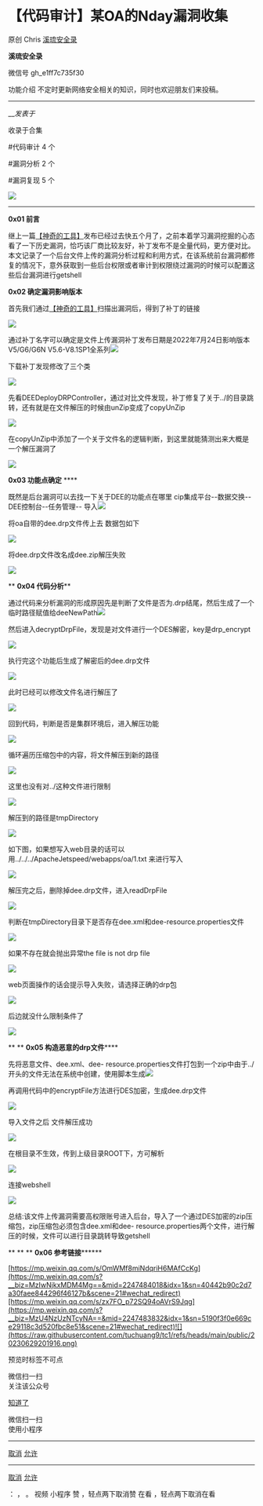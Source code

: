 #  【代码审计】某OA的Nday漏洞收集

原创 Chris  [ 溪琉安全录 ](javascript:void\(0\);)

**溪琉安全录** ![]()

微信号 gh_e1ff7c735f30

功能介绍 不定时更新网络安全相关的知识，同时也欢迎朋友们来投稿。

____

___发表于_

收录于合集

#代码审计 4 个

#漏洞分析 2 个

#漏洞复现 5 个

![](https://raw.githubusercontent.com/tuchuang9/tc1/refs/heads/main/public/20230629201838.png)

****

**0x01 前言**

继上一篇[【神奇的工具】](http://mp.weixin.qq.com/s?__biz=MzIwNjkxMDM4Mg==&mid=2247484018&idx=1&sn=40442b90c2d7a30faee844296f46127b&chksm=971b24b3a06cada5dba6eefe88de2f48c4665a56e8f3193a3d6704e2ccb0880315dbb466db43&scene=21#wechat_redirect)发布已经过去快五个月了，之前本着学习漏洞挖掘的心态看了一下历史漏洞，恰巧该厂商比较友好，补丁发布不是全量代码，更方便对比。本文记录了一个后台文件上传的漏洞分析过程和利用方式，在该系统前台漏洞都修复的情况下，意外获取到一些后台权限或者审计到权限绕过漏洞的时候可以配置这些后台漏洞进行getshell

 **0x02 确定漏洞影响版本**

  

首先我们通过[【神奇的工具】](http://mp.weixin.qq.com/s?__biz=MzIwNjkxMDM4Mg==&mid=2247484018&idx=1&sn=40442b90c2d7a30faee844296f46127b&chksm=971b24b3a06cada5dba6eefe88de2f48c4665a56e8f3193a3d6704e2ccb0880315dbb466db43&scene=21#wechat_redirect)扫描出漏洞后，得到了补丁的链接

![](https://raw.githubusercontent.com/tuchuang9/tc1/refs/heads/main/public/20230629201839.png)

通过补丁名字可以确定是文件上传漏洞补丁发布日期是2022年7月24日影响版本V5/G6/G6N
V5.6-V8.1SP1全系列![](https://raw.githubusercontent.com/tuchuang9/tc1/refs/heads/main/public/20230629201841.png)

下载补丁发现修改了三个类

![](https://raw.githubusercontent.com/tuchuang9/tc1/refs/heads/main/public/20230629201842.png)

先看DEEDeployDRPController，通过对比文件发现，补丁修复了关于../的目录跳转，还有就是在文件解压的时候由unZip变成了copyUnZip

![](https://raw.githubusercontent.com/tuchuang9/tc1/refs/heads/main/public/20230629201843.png)

在copyUnZip中添加了一个关于文件名的逻辑判断，到这里就能猜测出来大概是一个解压漏洞了

![](https://raw.githubusercontent.com/tuchuang9/tc1/refs/heads/main/public/20230629201845.png)

 **0x03 功能点确定** ****

既然是后台漏洞可以去找一下关于DEE的功能点在哪里 cip集成平台--数据交换--DEE控制台--任务管理--
导入![](https://raw.githubusercontent.com/tuchuang9/tc1/refs/heads/main/public/20230629201846.png)

将oa自带的dee.drp文件传上去 数据包如下

![](https://raw.githubusercontent.com/tuchuang9/tc1/refs/heads/main/public/20230629201848.png)

将dee.drp文件改名成dee.zip解压失败

![](https://raw.githubusercontent.com/tuchuang9/tc1/refs/heads/main/public/20230629201849.png)

 ** **0x04 代码分析****

通过代码来分析漏洞的形成原因先是判断了文件是否为.drp结尾，然后生成了一个临时路径赋值给deeNewPath![](https://raw.githubusercontent.com/tuchuang9/tc1/refs/heads/main/public/20230629201850.png)

然后进入decryptDrpFile，发现是对文件进行一个DES解密，key是drp_encrypt

![](https://raw.githubusercontent.com/tuchuang9/tc1/refs/heads/main/public/20230629201853.png)

执行完这个功能后生成了解密后的dee.drp文件

![](https://raw.githubusercontent.com/tuchuang9/tc1/refs/heads/main/public/20230629201855.png)

此时已经可以修改文件名进行解压了

![](https://raw.githubusercontent.com/tuchuang9/tc1/refs/heads/main/public/20230629201856.png)

回到代码，判断是否是集群环境后，进入解压功能

![](https://raw.githubusercontent.com/tuchuang9/tc1/refs/heads/main/public/20230629201857.png)

循环遍历压缩包中的内容，将文件解压到新的路径

![](https://raw.githubusercontent.com/tuchuang9/tc1/refs/heads/main/public/20230629201858.png)

这里也没有对../这种文件进行限制

![](https://raw.githubusercontent.com/tuchuang9/tc1/refs/heads/main/public/20230629201859.png)

解压到的路径是tmpDirectory

![](https://raw.githubusercontent.com/tuchuang9/tc1/refs/heads/main/public/20230629201901.png)

如下图，如果想写入web目录的话可以用../../../ApacheJetspeed/webapps/oa/1.txt 来进行写入

![](https://raw.githubusercontent.com/tuchuang9/tc1/refs/heads/main/public/20230629201902.png)

解压完之后，删除掉dee.drp文件，进入readDrpFile

![](https://raw.githubusercontent.com/tuchuang9/tc1/refs/heads/main/public/20230629201903.png)

判断在tmpDirectory目录下是否存在dee.xml和dee-resource.properties文件

![](https://raw.githubusercontent.com/tuchuang9/tc1/refs/heads/main/public/20230629201904.png)

如果不存在就会抛出异常the file is not drp file

![](https://raw.githubusercontent.com/tuchuang9/tc1/refs/heads/main/public/20230629201905.png)

web页面操作的话会提示导入失败，请选择正确的drp包

![](https://raw.githubusercontent.com/tuchuang9/tc1/refs/heads/main/public/20230629201906.png)

后边就没什么限制条件了

![](https://raw.githubusercontent.com/tuchuang9/tc1/refs/heads/main/public/20230629201907.png)

 ** ** **0x05  构造恶意的drp文件******

先将恶意文件、dee.xml、dee-
resource.properties文件打包到一个zip中由于../开头的文件无法在系统中创建，使用脚本生成![](https://raw.githubusercontent.com/tuchuang9/tc1/refs/heads/main/public/20230629201909.png)

再调用代码中的encryptFile方法进行DES加密，生成dee.drp文件

![](https://raw.githubusercontent.com/tuchuang9/tc1/refs/heads/main/public/20230629201910.png)

导入文件之后 文件解压成功

![](https://raw.githubusercontent.com/tuchuang9/tc1/refs/heads/main/public/20230629201911.png)

在根目录不生效，传到上级目录ROOT下，方可解析

![](https://raw.githubusercontent.com/tuchuang9/tc1/refs/heads/main/public/20230629201913.png)

连接webshell

![](https://raw.githubusercontent.com/tuchuang9/tc1/refs/heads/main/public/20230629201914.png)

总结:该文件上传漏洞需要高权限账号进入后台，导入了一个通过DES加密的zip压缩包，zip压缩包必须包含dee.xml和dee-
resource.properties两个文件，进行解压的时候，文件可以进行目录跳转导致getshell

 ** ** ** **0x06  参考链接********

[https://mp.weixin.qq.com/s/OmWMf8miNdqriH6MAfCcKg](https://mp.weixin.qq.com/s?__biz=MzIwNjkxMDM4Mg==&mid=2247484018&idx=1&sn=40442b90c2d7a30faee844296f46127b&scene=21#wechat_redirect)[https://mp.weixin.qq.com/s/zx7FO_p72SQ94oAVrS9Jqg](https://mp.weixin.qq.com/s?__biz=MzU4NzUzNTcyNA==&mid=2247483832&idx=1&sn=5190f3f0e669ce29118c3d520fbc8e51&scene=21#wechat_redirect)![](https://raw.githubusercontent.com/tuchuang9/tc1/refs/heads/main/public/20230629201916.png)

预览时标签不可点

微信扫一扫  
关注该公众号

[知道了](javascript:;)

微信扫一扫  
使用小程序

****

[取消](javascript:void\(0\);) [允许](javascript:void\(0\);)

****

[取消](javascript:void\(0\);) [允许](javascript:void\(0\);)

： ， 。   视频 小程序 赞 ，轻点两下取消赞 在看 ，轻点两下取消在看

